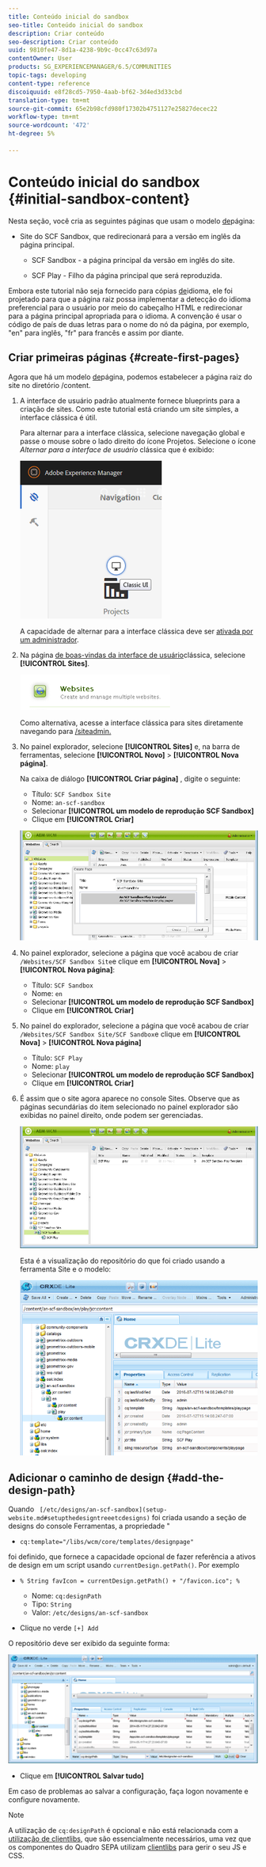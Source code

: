 ```yaml
---
title: Conteúdo inicial do sandbox
seo-title: Conteúdo inicial do sandbox
description: Criar conteúdo
seo-description: Criar conteúdo
uuid: 9810fe47-8d1a-4238-9b9c-0cc47c63d97a
contentOwner: User
products: SG_EXPERIENCEMANAGER/6.5/COMMUNITIES
topic-tags: developing
content-type: reference
discoiquuid: e8f28cd5-7950-4aab-bf62-3d4ed3d33cbd
translation-type: tm+mt
source-git-commit: 65e2b98cfd980f17302b4751127e25827decec22
workflow-type: tm+mt
source-wordcount: '472'
ht-degree: 5%

---
```



# Conteúdo inicial do sandbox {#initial-sandbox-content}

Nesta seção, você cria as seguintes páginas que usam o modelo [de](initial-app.md#createthepagetemplate)página:

* Site do SCF Sandbox, que redirecionará para a versão em inglês da página principal.

   * SCF Sandbox - a página principal da versão em inglês do site.

   * SCF Play - Filho da página principal que será reproduzida.

Embora este tutorial não seja fornecido para cópias [de](../../help/sites-administering/tc-prep.md)idioma, ele foi projetado para que a página raiz possa implementar a detecção do idioma preferencial para o usuário por meio do cabeçalho HTML e redirecionar para a página principal apropriada para o idioma. A convenção é usar o código de país de duas letras para o nome do nó da página, por exemplo, &quot;en&quot; para inglês, &quot;fr&quot; para francês e assim por diante.

## Criar primeiras páginas {#create-first-pages}

Agora que há um modelo [de](initial-app.md#createthepagetemplate)página, podemos estabelecer a página raiz do site no diretório /content.

1. A interface de usuário padrão atualmente fornece blueprints para a criação de sites. Como este tutorial está criando um site simples, a interface clássica é útil.

   Para alternar para a interface clássica, selecione navegação global e passe o mouse sobre o lado direito do ícone Projetos. Selecione o ícone *Alternar para a interface de usuário* clássica que é exibido:

   ![classic-ui](assets/classic-ui.png)

   A capacidade de alternar para a interface clássica deve ser [ativada por um administrador](../../help/sites-administering/enable-classic-ui.md).

1. Na página [de boas-vindas da interface de usuário](http://localhost:4502/welcome.html)clássica, selecione **[!UICONTROL Sites]**.

   ![classic-ui-website](assets/classic-ui-website.png)

   Como alternativa, acesse a interface clássica para sites diretamente navegando para [/siteadmin.](http://localhost:4502/siteadmin)

1. No painel explorador, selecione **[!UICONTROL Sites]** e, na barra de ferramentas, selecione **[!UICONTROL Novo]** > **[!UICONTROL Nova página]**.

   Na caixa de diálogo **[!UICONTROL Criar página]** , digite o seguinte:

   * Título: `SCF Sandbox Site`
   * Nome: `an-scf-sandbox`
   * Selecionar **[!UICONTROL um modelo de reprodução SCF Sandbox]**
   * Clique em **[!UICONTROL Criar]**

   ![classic-ui-create-page](assets/classic-ui-create-page.png)

1. No painel explorador, selecione a página que você acabou de criar `/Websites/SCF Sandbox Site`e clique em **[!UICONTROL Nova]** > **[!UICONTROL Nova página]**:

   * Título: `SCF Sandbox`
   * Nome: `en`
   * Selecionar **[!UICONTROL um modelo de reprodução SCF Sandbox]**
   * Clique em **[!UICONTROL Criar]**

1. No painel do explorador, selecione a página que você acabou de criar `/Websites/SCF Sandbox Site/SCF Sandbox`e clique em **[!UICONTROL Nova]** > **[!UICONTROL Nova página]**

   * Título: `SCF Play`
   * Nome: `play`
   * Selecionar **[!UICONTROL um modelo de reprodução SCF Sandbox]**
   * Clique em **[!UICONTROL Criar]**

1. É assim que o site agora aparece no console Sites. Observe que as páginas secundárias do item selecionado no painel explorador são exibidas no painel direito, onde podem ser gerenciadas.

   ![classic-ui-website-page](assets/classic-ui-website-page.png)

   Esta é a visualização do repositório do que foi criado usando a ferramenta Site e o modelo:

   ![classic-ui-repository-visualização](assets/classic-ui-repository-view.png)

## Adicionar o caminho de design {#add-the-design-path}

Quando ` [/etc/designs/an-scf-sandbox](setup-website.md#setupthedesigntreeetcdesigns)` foi criada usando a seção de designs do console Ferramentas, a propriedade &quot;

* `cq:template="/libs/wcm/core/templates/designpage"`

foi definido, que fornece a capacidade opcional de fazer referência a ativos de design em um script usando `currentDesign.getPath()`. Por exemplo

* `% String favIcon = currentDesign.getPath() + "/favicon.ico"; %`


   * Nome: `cq:designPath`
   * Tipo: `String`
   * Valor: `/etc/designs/an-scf-sandbox`

* Clique no verde `[+] Add`

O repositório deve ser exibido da seguinte forma:

![classic-ui-repository-path](assets/classic-ui-repository-path.png)

* Clique em **[!UICONTROL Salvar tudo]**

Em caso de problemas ao salvar a configuração, faça logon novamente e configure novamente.

>[!NOTE]
>
>A utilização de `cq:designPath` é opcional e não está relacionada com a [utilização de clientlibs](develop-app.md#includeclientlibsintemplate), que são essencialmente necessários, uma vez que os componentes do Quadro SEPA utilizam [clientlibs](client-customize.md#clientlibs-for-scf) para gerir o seu JS e CSS.



